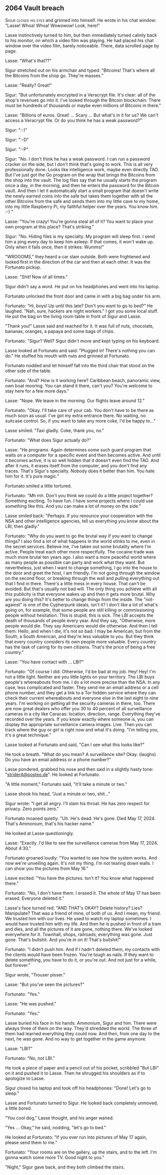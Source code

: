 
## **2064** Vault breach

<span style="font-variant:small-caps;">Sigur closed his eyes</span> and grinned into himself.
He wrote in his chat window: "Lasse! Whoa! Whoa! Wowowow! Look, here!"

Lasse instinctively turned to him, but then immediately turned calmly back to his monitor, on which a video film was playing.
He had placed his chat window over the video film, barely noticeable.
There, data scrolled page by page.

Lasse: "What's that??"

Sigur stretched out on his armchair and typed: "Bitcoins! That's where all the Bitcoins from the shop go.
They're masses."

Lasse: "Really? Great!"

Sigur: "But unfortunately encrypted in a Veracrypt file.
It's clear: all of the shop's revenues go into it.
I've looked through the Bitcoin blockchain: There must be hundreds of thousands or maybe even millions of Bitcoins in there."

Lasse: "Billions of euros.
Great! ... Scary ... But what's in it for us? We can't access a Veracrypt file.
Or do you think he has a weak password?"

Sigur: ":-)"

Sigur: ":-D"

Sigur: ":-P"

Sigur: "No.
I don't think he has a weak password.
I can run a password cracker on the side, but I don't think that's going to work.
This is all very professionally done.
Looks like intelligence work, maybe even directly TAO.
But I've just got the Go program on the wrap that brings the Bitcoins from the shop into the vault.
The log files say that he usually starts the program once a day, in the morning, and then he enters the password for the Bitcoin vault.
And then I let it automatically start a small program that doesn't write the newly earned coins into the safe but takes them together with all the other Bitcoins from the safe and sends them into my little cave to my home, into my little Raspberry Pi, my faithful helper over the years.
You know him.
:-) "

Lasse: "You're crazy!
You're gonna steal all of it?
You want to place your own program at this place?
That's striking."

Sigur: "No.
Hiding files is my specialty.
My program will sleep first.
I send him a ping every day to keep him asleep: If that comes, it won't wake up.
Only when it fails once, then it strikes: Wumms!"

"WROOOMS," they heard a car slam outside.
Both were frightened and looked first in the direction of the car and then at each other.
It was the Fortunato pickup.

Lasse: "Shit! Now of all times."

Sigur didn't say a word.
He put on his headphones and went into his laptop.

Fortunato unlocked the front door and came in with a big bag under his arm.

Fortunato: "Hi, boys! Up until this late? Don't you want to go to bed?" He laughed.
"Nah, sure, hackers are night workers." I got you some local stuff.
He put the bag on the living room table in front of Sigur and Lasse.

"Thank you!" Lasse said and reached for it.
It was full of nuts, chocolate, bananas, oranges, a papaya and some bags of chips.

Fortunato: "Sigur? Well?
Sigur didn't move and kept typing on his keyboard.

Lasse looked at Fortunato and said: "Plugged in! There's nothing you can do."
He stuffed his mouth with nuts and grinned at Fortunato.

Fortunato nodded and let himself fall into the third chair that stood on the other side of the table.

Fortunato: "And? How is it working here?
Caribbean beach, panoramic view, own boat mooring.
You can stand it there, can't you?
You're welcome to stay here for a few more days."

Lasse: "Nope.
We leave in the morning.
Our flights leave around 12."

Fortunato: "Okay.
I'll take care of your cab.
You don't have to be there as much soon as usual.
I've got my extra entrance there.
No waiting, no suitcase control.
So, if you want to take any more coke, I'd be happy to..."

Lasse smiled: "Taxi gladly.
Coke, thank you, no."

Fortunato: "What does Sigur actually do?"

Lasse: "He programs.
Again determines some such guard program that waits on a computer for a specific event and then becomes active.
And until it becomes active, it is so well hidden that it doesn't even find the TAO.
And after it runs, it erases itself from the computer, and you don't find any traces.
That's Sigur's specialty.
Nobody does it better than him.
You hate him for it.
It's pure magic."

Fortunato smiled a little tortured.

Fortunato: "Mh mh.
Don't you think we could do a little project together?
Something exciting.
To have fun.
I have some projects where I could use something like this.
And you can make a lot of money on the side."

Lasse smiled back: "Perhaps. If you renounce your cooperation with the NSA and other intelligence agencies, tell us everything you know about the LBI, then gladly."

Fortunato: "Why do you want to go the brutal way if you want to change things?
I also find a lot of what happens in the world stinks to me, even in the secret services.
Believe me, I've taken out some brutality where I'm active.
People treat each other more respectfully.
The cocaine trade was much more brutal ten years ago.
I also want a more peaceful world where as many people as possible can party and work what they want.
But nevertheless, just when I want to change something, I go into the house to the door and greet the host, I am friendly.
I'm not going through the window on the second floor, or breaking through the wall and pulling everything out that I find in there.
There's a little mess in every house.
That can't be avoided.
But that's usually not bad will.
The only thing you achieve with all this publicity is that everyone wakes up and then it gets more brutal.
Why are you doing this?
It's better to change things from the inside.
The "not-against" is one of the Cypherpunk ideals, isn't it?
I don't like a lot of what's going on, for example, that some people are still killing or commissioning people without hesitation.
This is stupid, this is sick.
The LBI accepts the death of thousands of people every year.
And they say, "Otherwise, more people would die. They say Americans would die otherwise.
And then I tell them: Hello, and when I die, it's not so bad.
I may be American, but from the South, a South American, and they're less valuable to you.
But they think that every country considers its own people more valuable.
Every country has the task of caring for its own citizens.
That's the price of being a free country."

Lasse: "You have contact with ... LBI?"

Fortunato: "Of course I did.
Otherwise, I'd be bad at my job.
Hey! Hey!
I'm not a little light.
Neither are you little lights on your territory.
The LBI buys people's whereabouts from me.
I do a lot more precise than the NSA.
In any case, less complicated and faster.
They send me an email address or a cell phone number, and they get a link to a Tor hidden service where they can check their current whereabouts and everyone else in the last eight to nine years.
I'm working on getting all the security cameras in there, too.
There are now great dealers who offer you 30 to 40 percent of all surveillance cameras in a city like Caracas: location, direction, range. Everything they've recorded over the years.
If you know exactly where someone is, you can display the appropriate surveillance camera images.
Live.
Then you can track where the guy or girl is right now and what it's doing.
"I'm telling you, it's a great technique."

Lasse looked at Fortunato and said, "Can I see what this looks like?"

He took a breath.
"What do you mean?
A surveillance site?
Okay. (laughs)
Do you have an email address or a phone number?"

Lasse pondered, grabbed his nose and then said in a slightly hasty tone: "strider4@posteo.de".
He looked at Fortunato.

"A little moment," Fortunato said, "it'll take a minute or two."

Lasse shook his head, "Just a minute or two, shit..."

Sigur wrote: "I get all angry.
I'll slam his throat.
He has zero respect for privacy.
Zero points zero."

Fortunato moaned quietly: "Uh.
He's dead. He's gone.
Died May 17, 2024.
That's Ammonium, that's his hacker name."

He looked at Lasse questioningly.

Lasse: "Exactly.
I'd like to see the surveillance cameras from May 17, 2024.
About 4:30."

Fortunato groaned loudly: "You wanted to see how the system works.
And now we're unveiling again.
It's not my thing.
I'm not tearing down walls.
I can show you the pictures from May 16."

Leave excited: "You have the pictures.
Isn't it?
You know what happened there."

Fortunato: "No, I don't have them.
I erased it.
The whole of May 17 has been erased.
Everyone deleted it."

Lasse's face turned red.
"AND THAT's OKAY?
Delete history?
Lies?
Manipulate?
That was a friend of mine, of both of us.
And I mean, my friend.
We trusted him with our lives.
He used to watch my laptop sometimes.
I would have trusted him with my life.
And then he is pushed in front of a tram and dies, and all the pictures of it are gone, nothing there.
We've looked everywhere for it.
Townhall, shops, railroads, everything was gone.
Just gone.
That's bullshit.
And you're in on it!
That's bullshit!"

Fortunato: "I didn't push him.
And if I hadn't deleted them, my contacts with the clients would have been frozen.
You're tough as nails.
If they want to delete something, you have to do it, or you're out.
And not just for a while, but forever."

Sigur wrote, "Trouser pisser."

Lasse: "But you've seen the pictures?"

Fortunato: "Yes."

Lasse: "He was pushed."

Fortunato: "Yes."

Lasse buried his face in his hands.
Ammonium, Sigur and him.
There were always three of them on the way.
They'd shredded the world.
The three of them had learned everything they could now.
And then, from one day to the next, he was gone.
And no way to get together in the game anymore.

Lasse: "LBI?"

Fortunato: "No, not LBI."

He took a piece of paper and a pencil out of his pocket, scribbled "But LBI" on it and pushed it to Lasse.
Then he shrugged his shoulders as if to apologize to Lasse.

Sigur closed his laptop and took off his headphones: "Done! Let's go to sleep."

Lasse and Fortunato turned to Sigur.
He looked back completely unmoved, a little bored.

"You cool dog," Lasse thought, and his anger waned.

"Yes ... Okay," he said, nodding, "let's go to bed."

He looked at Fortunato: "If you ever run into pictures of May 17 again, please send them to me."

Fortunato: "Your rooms are on the gallery, up the stairs, and to the left.
I'm gonna watch some more TV.
Good night to you."

"Night," Sigur gave back, and they both climbed the stairs.

